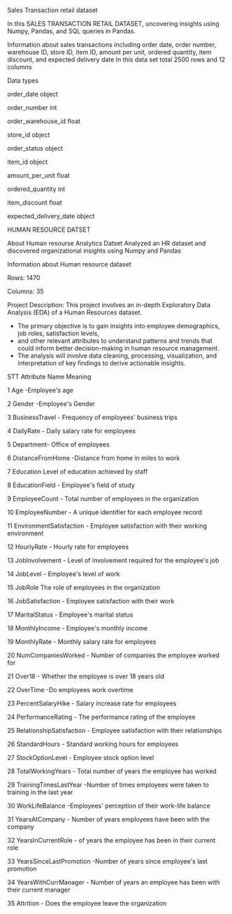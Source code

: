 Sales Transaction retail dataset

 In this SALES  TRANSACTION RETAIL DATASET, uncovering insights 
using Numpy, Pandas, and SQL queries in Pandas. 

 Information about sales transactions including order date, order number, warehouse ID, store ID, item ID, amount per unit, ordered quantity, item discount, and expected delivery date 
 In this data set total 2500 rows and 12 columns 
 
 Data types
 
 order_date                 object
 
order_number                int

order_warehouse_id        float

store_id                   object

order_status               object

item_id                    object

amount_per_unit           float

ordered_quantity            int

item_discount             float

expected_delivery_date     object  


HUMAN RESOURCE DATSET

About Human resourse Analytics Datset
Analyzed an HR dataset and discovered organizational insights 
using Numpy and Pandas

Information about Human resource dataset 

Rows: 1470

Columns: 35

Project Description:
This project involves an in-depth Exploratory Data Analysis (EDA) of a Human Resources dataset. 
- The primary objective is to gain insights into employee demographics, job roles, satisfaction levels, 
- and other relevant attributes to understand patterns and trends that could inform better decision-making in human resource management. 
- The analysis will involve data cleaning, processing, visualization, and interpretation of key findings to derive actionable insights.


STT	Attribute Name	Meaning

1	Age	-Employee's age

2	Gender	-Employee's Gender

3	BusinessTravel	- Frequency of employees' business trips

4	DailyRate -	Daily salary rate for employees

5	Department-	Office of employees

6	DistanceFromHome	-Distance from home in miles to work

7	Education	Level of education achieved by staff

8	EducationField -	Employee's field of study

9	EmployeeCount	- Total number of employees in the organization

10	EmployeeNumber -	A unique identifier for each employee record

11	EnvironmentSatisfaction	- Employee satisfaction with their working environment

12	HourlyRate	- Hourly rate for employees

13	JobInvolvement	- Level of involvement required for the employee's job

14	JobLevel	- Employee's level of work

15	JobRole	The role of employees in the organization

16	JobSatisfaction	- Employee satisfaction with their work

17	MaritalStatus - 	Employee's marital status

18	MonthlyIncome -	Employee's monthly income

19	MonthlyRate	 - Monthly salary rate for employees

20	NumCompaniesWorked -	Number of companies the employee worked for

21	Over18 -	Whether the employee is over 18 years old

22	OverTime	 -Do employees work overtime

23	PercentSalaryHike	 - Salary increase rate for employees

24	PerformanceRating - The performance rating of the employee

25	RelationshipSatisfaction	 - Employee satisfaction with their relationships

26	StandardHours - 	Standard working hours for employees

27	StockOptionLevel -	Employee stock option level

28	TotalWorkingYears -	Total number of years the employee has worked

29	TrainingTimesLastYear	 -Number of times employees were taken to training in the last year

30	WorkLifeBalance	 -Employees' perception of their work-life balance

31	YearsAtCompany -	Number of years employees have been with the company

32	YearsInCurrentRole	 - of years the employee has been in their current role

33	YearsSinceLastPromotion	 -Number of years since employee's last promotion

34	YearsWithCurrManager -	Number of years an employee has been with their current manager

35	Attrition -	Does the employee leave the organization
